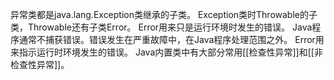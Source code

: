 异常类都是java.lang.Exception类继承的子类。
Exception类时Throwable的子类，Throwable还有子类Error。
Error用来只是运行环境时发生的错误。
Java程序通常不捕获错误。错误发生在严重故障中，在Java程序处理范围之外。
Error用来指示运行时环境发生的错误。
Java内置类中有大部分常用[[检查性异常]]和[[非检查性异常]]。